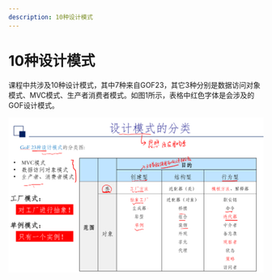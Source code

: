 ```yaml
---
description: 10种设计模式
---
```


# 10种设计模式

课程中共涉及10种设计模式，其中7种来自GOF23，其它3种分别是数据访问对象模式、MVC模式、生产者消费者模式。如图1所示，表格中红色字体是会涉及的GOF设计模式。

![图1. 设计模式的分类](../.gitbook/assets/image.png)

